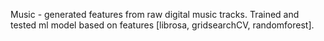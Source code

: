 Music - generated features from raw digital music tracks. Trained and tested ml model based on features [librosa, gridsearchCV, randomforest].